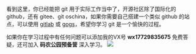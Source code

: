 看到这里，你已经能把 git 用于实际工作当中了，开源社区除了国际化的 github，还有 gitee、git oschina，如果你需要自己搭建一个类似 github 的站点，可以使用 [gitlab](https://about.gitlab.com/) 或 [gogs](https://gogs.io/)，希望你学习 git 是一个愉快的过程。

如果你在学习过程中有任何问题可以添加我的VX号 **wx17729835675** 免费答疑，还可加入 **码农公园预备营** 深入学习。
![](http://develop-developer.oss-cn-hangzhou.aliyuncs.com/images/oupmvGcz7eJ43LmJX-mMqaGbMdrKH498oR6Sh5IzXL.jpeg?x-oss-process=style/txt-water)
